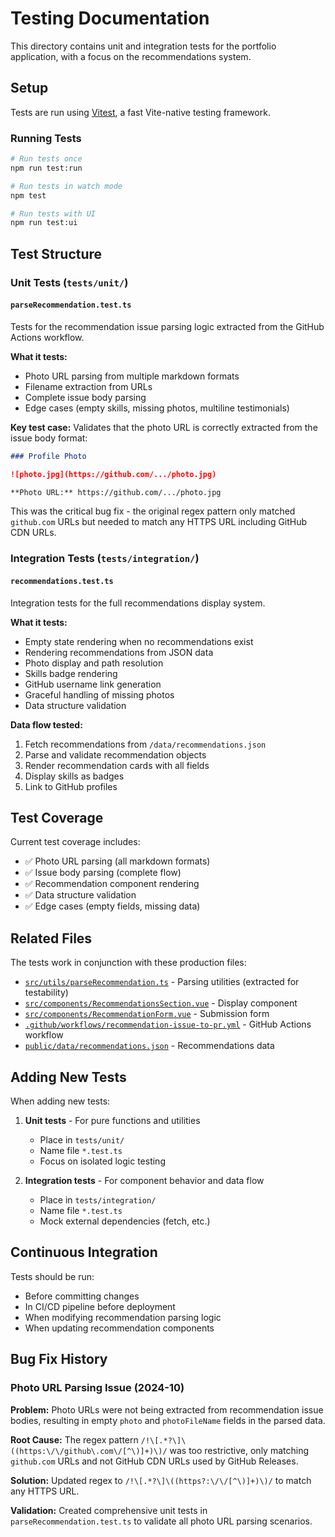 # Testing Documentation

This directory contains unit and integration tests for the portfolio application, with a focus on the recommendations system.

## Setup

Tests are run using [Vitest](https://vitest.dev/), a fast Vite-native testing framework.

### Running Tests

```bash
# Run tests once
npm run test:run

# Run tests in watch mode
npm test

# Run tests with UI
npm run test:ui
```

## Test Structure

### Unit Tests (`tests/unit/`)

#### `parseRecommendation.test.ts`

Tests for the recommendation issue parsing logic extracted from the GitHub Actions workflow.

**What it tests:**
- Photo URL parsing from multiple markdown formats
- Filename extraction from URLs
- Complete issue body parsing
- Edge cases (empty skills, missing photos, multiline testimonials)

**Key test case:** Validates that the photo URL is correctly extracted from the issue body format:
```markdown
### Profile Photo

![photo.jpg](https://github.com/.../photo.jpg)

**Photo URL:** https://github.com/.../photo.jpg
```

This was the critical bug fix - the original regex pattern only matched `github.com` URLs but needed to match any HTTPS URL including GitHub CDN URLs.

### Integration Tests (`tests/integration/`)

#### `recommendations.test.ts`

Integration tests for the full recommendations display system.

**What it tests:**
- Empty state rendering when no recommendations exist
- Rendering recommendations from JSON data
- Photo display and path resolution
- Skills badge rendering
- GitHub username link generation
- Graceful handling of missing photos
- Data structure validation

**Data flow tested:**
1. Fetch recommendations from `/data/recommendations.json`
2. Parse and validate recommendation objects
3. Render recommendation cards with all fields
4. Display skills as badges
5. Link to GitHub profiles

## Test Coverage

Current test coverage includes:

- ✅ Photo URL parsing (all markdown formats)
- ✅ Issue body parsing (complete flow)
- ✅ Recommendation component rendering
- ✅ Data structure validation
- ✅ Edge cases (empty fields, missing data)

## Related Files

The tests work in conjunction with these production files:

- [`src/utils/parseRecommendation.ts`](../src/utils/parseRecommendation.ts) - Parsing utilities (extracted for testability)
- [`src/components/RecommendationsSection.vue`](../src/components/RecommendationsSection.vue) - Display component
- [`src/components/RecommendationForm.vue`](../src/components/RecommendationForm.vue) - Submission form
- [`.github/workflows/recommendation-issue-to-pr.yml`](../.github/workflows/recommendation-issue-to-pr.yml) - GitHub Actions workflow
- [`public/data/recommendations.json`](../public/data/recommendations.json) - Recommendations data

## Adding New Tests

When adding new tests:

1. **Unit tests** - For pure functions and utilities
   - Place in `tests/unit/`
   - Name file `*.test.ts`
   - Focus on isolated logic testing

2. **Integration tests** - For component behavior and data flow
   - Place in `tests/integration/`
   - Name file `*.test.ts`
   - Mock external dependencies (fetch, etc.)

## Continuous Integration

Tests should be run:
- Before committing changes
- In CI/CD pipeline before deployment
- When modifying recommendation parsing logic
- When updating recommendation components

## Bug Fix History

### Photo URL Parsing Issue (2024-10)

**Problem:** Photo URLs were not being extracted from recommendation issue bodies, resulting in empty `photo` and `photoFileName` fields in the parsed data.

**Root Cause:** The regex pattern `/!\[.*?\]\((https:\/\/github\.com\/[^\)]+)\)/` was too restrictive, only matching `github.com` URLs and not GitHub CDN URLs used by GitHub Releases.

**Solution:** Updated regex to `/!\[.*?\]\((https?:\/\/[^\)]+)\)/` to match any HTTPS URL.

**Validation:** Created comprehensive unit tests in `parseRecommendation.test.ts` to validate all photo URL parsing scenarios.
